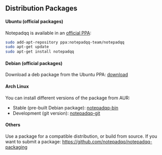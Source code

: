 Distribution Packages
---------------------

#### Ubuntu (official packages)
Notepadqq is available in an [official PPA](https://launchpad.net/~notepadqq-team/+archive/ubuntu/notepadqq):

```bash
sudo add-apt-repository ppa:notepadqq-team/notepadqq
sudo apt-get update
sudo apt-get install notepadqq
```

#### Debian (official packages)
Download a deb package from the Ubuntu PPA: [download](https://launchpad.net/~notepadqq-team/+archive/ubuntu/notepadqq/+packages)

#### Arch Linux
You can install different versions of the package from AUR:

 * Stable (pre-built Debian package): [notepadqq-bin](https://aur.archlinux.org/packages/notepadqq-bin/)
 * Development (git version): [notepadqq-git](https://aur.archlinux.org/packages/notepadqq-git/)

#### Others
Use a package for a compatible distribution, or build from source.
If you want to submit a package: https://github.com/notepadqq/notepadqq-packaging
